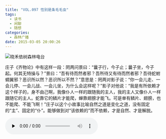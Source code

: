 ```yaml
---
title: "VOL.097 性别是条毛毛虫"
tags:
  - 读书
  - 闲聊
  - 随想
categories:
  - 森林广播
date: 2015-03-05 20:00:26
---
```


![晓禾依树森林电台](../../../images/radiocover/radio_097.jpg) 

庄子《齐物论》中有这样一段：罔两问景曰：“曩子行，今子止；曩子坐，今子起。何其无特操与？”景曰：“吾有待而然者邪？吾所待又有待而然者邪？吾待蛇蚹蜩翼邪？恶识所以然？恶识所以不然？”意思是：罔两对影子说：“你一会儿走、一会儿停、一会儿战、一会儿坐，为什么会这样呢？”影子对他说：“我是有所依赖才这个样子的，身不由己啊，我像仆人一样的跟随我的主人，我的主人又像仆人一样跟随它的主人。蛇靠它的鳞片才能爬，蝉靠翅膀才能飞。可是单有鳞片、翅膀，也不能爬、不能飞啊！”庄子以这个小故事比喻自然之道是变化之道，没有固定的“主”、固定的“仆”。能够做到对“该依赖的”而不依赖，才是自然、才是解脱。   

<audio id="audio" controls="" preload="none">
  <source id="mp3" src="http://www.coletree.com/radio/coletree_radio_097.mp3">
</audio>